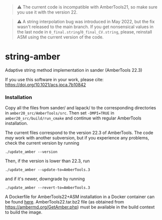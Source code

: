 > :warning: The current code is incompatible with AmberTools21, so make sure you use
> it with the version 22.  

> :warning: A string interpolation bug was introduced in May 2022, but the fix wasn't 
> released to the main branch. If you get nonsensical values in the last node in 
> `0_final.string`/`0_final_CV.string`, please, reinstall ASM using the current 
> version of the code.

# string-amber
Adaptive string method implementation in sander (AmberTools 22.3)

If you use this software in your work, please cite:
https://doi.org/10.1021/acs.jpca.7b10842

### Installation
Copy all the files from sander/ and lapack/ to the corresponding directories in 
`amber20_src/AmberTools/src`. Then set `-DMPI=TRUE` in `amber20_src/build/run_cmake` and 
continue with regular AmberTools installation.

The current files correspond to the version 22.3
of AmberTools. The code *may* work with another subversion, but if you experience
any problems, check the current version by running
```
./update_amber --version
```
Then, if the version is lower than 22.3, run
```
./update_amber --update-to=AmberTools.3
```
and if it's newer, downgrade by running
```
./update_amber --revert-to=AmberTools.3
```

A Dockerfile for AmberTools22+ASM installation in a Docker container can be 
found [here](docker/Dockerfile). AmberTools22.tar.bz2 file (as obtained from
https://ambermd.org/GetAmber.php) must be available in the build context to 
build the image.